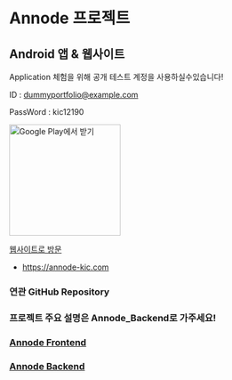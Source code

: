 # Annode 프로젝트

## Android 앱 & 웹사이트

Application 체험을 위해 공개 테스트 계정을 사용하실수있습니다!

ID : dummyportfolio@example.com 

PassWord : kic12190

<a href='https://play.google.com/store/apps/details?id=com.kic.pospace'><img alt='Google Play에서 받기' src='https://play.google.com/intl/ko/badges/static/images/badges/ko_badge_web_generic.png' width='200'/></a>

[웹사이트로 방문](https://annode-kic.com)

- https://annode-kic.com

### 연관 GitHub Repository
### 프로젝트 주요 설명은 Annode_Backend로 가주세요!

### [Annode Frontend](https://github.com/studykic/AnnodeFrontend)

### [Annode Backend](https://github.com/studykic/AnnodeBackend)

